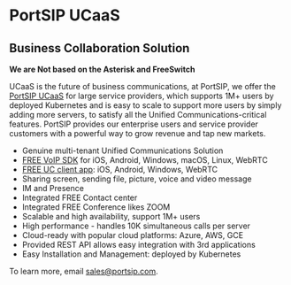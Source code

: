 # PortSIP UCaaS

## Business Collaboration Solution

**We are Not based on the Asterisk and FreeSwitch**

UCaaS is the future of business communications, at PortSIP, we offer the [PortSIP UCaaS](https://www.portsip.com/portsip-ucaas/) for large service providers, which supports 1M+ users by deployed Kubernetes and is easy to scale to support more users by simply adding more servers, to satisfy all the Unified Communications-critical features. PortSIP provides our enterprise users and service provider customers with a powerful way to grow revenue and tap new markets.&#x20;

* Genuine multi-tenant Unified Communications Solution
* [FREE VoIP SDK](https://www.portsip.com/portsip-voip-sdk) for iOS, Android, Windows, macOS, Linux, WebRTC
* [FREE UC client app](https://www.portsip.com/portsip-softphone/): iOS, Android, Windows, WebRTC
* Sharing screen, sending file, picture, voice and video message
* IM and Presence
* Integrated FREE Contact center
* Integrated FREE Conference likes ZOOM
* Scalable and high availability, support 1M+ users
* High performance - handles 10K simultaneous calls per server
* Cloud-ready with popular cloud platforms: Azure, AWS, GCE
* Provided REST API allows easy integration with 3rd applications
* Easy Installation and Management: deployed by Kubernetes

To learn more, email [sales@portsip.com](mailto:sales@portsip.com).
